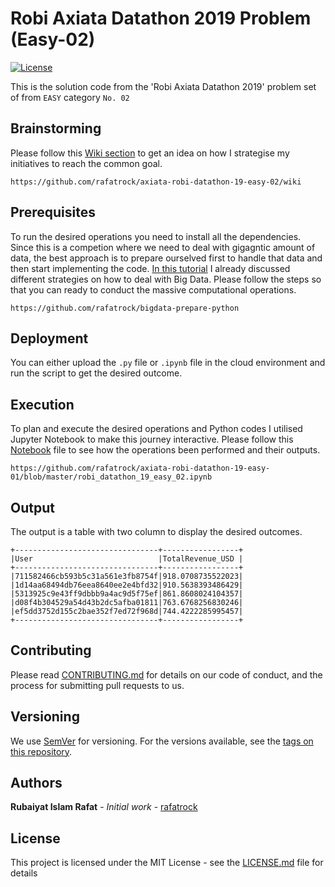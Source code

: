 # Robi Axiata Datathon 2019 Problem (Easy-02)
[![License](http://img.shields.io/badge/license-MIT-green.svg?style=flat)](https://github.com/rafatrock/axiata-robi-datathon-19-easy-02/blob/master/LICENSE)

This is the solution code from the 'Robi Axiata Datathon 2019' problem set of from `EASY` category `No. 02` 

## Brainstorming

Please follow this [Wiki section](https://github.com/rafatrock/axiata-robi-datathon-19-easy-02/wiki) to get an idea on how I strategise my initiatives to reach the common goal.
```
https://github.com/rafatrock/axiata-robi-datathon-19-easy-02/wiki
```
## Prerequisites

To run the desired operations you need to install all the dependencies. Since this is a competion where we need to deal with gigagntic amount of data, the best approach is to prepare ourselved first to handle that data and then start implementing the code. [In this tutorial](https://github.com/rafatrock/bigdata-prepare-python) I already discussed different strategies on how to deal with Big Data. Please follow the steps so that you can ready to conduct the massive computational operations.
```
https://github.com/rafatrock/bigdata-prepare-python
```
## Deployment

You can either upload the `.py` file or `.ipynb` file in the cloud environment and run the script to get the desired outcome.

## Execution

To plan and execute the desired operations and Python codes I utilised Jupyter Notebook to make this journey interactive. Please follow this [Notebook](https://github.com/rafatrock/axiata-robi-datathon-19-easy-01/blob/master/robi_datathon_19_easy_01.ipynb) file to see how the operations been performed and their outputs.

```
https://github.com/rafatrock/axiata-robi-datathon-19-easy-01/blob/master/robi_datathon_19_easy_02.ipynb
```

## Output

The output is a table with two column to display the desired outcomes.

```
+--------------------------------+-----------------+
|User                            |TotalRevenue_USD |
+--------------------------------+-----------------+
|711582466cb593b5c31a561e3fb8754f|918.0708735522023|
|1d14aa68494db76eea8640ee2e4bfd32|910.5638393486429|
|5313925c9e43ff9dbbb9a4ac9d5f75ef|861.8608024104357|
|d08f4b304529a54d43b2dc5afba01811|763.6768256830246|
|ef5dd3752d155c2bae352f7ed72f968d|744.4222285995457|
+--------------------------------+-----------------+
```
## Contributing

Please read [CONTRIBUTING.md](CONTRIBUTING.md) for details on our code of conduct, and the process for submitting pull requests to us.

## Versioning

We use [SemVer](http://semver.org) for versioning. For the versions available, see the [tags on this repository](https://github.com/rafatrock/axiata-robi-datathon-19-easy-02/tags). 

## Authors

**Rubaiyat Islam Rafat** - *Initial work* - [rafatrock](https://github.com/rafatrock)

## License

This project is licensed under the MIT License - see the [LICENSE.md](LICENSE.md) file for details

